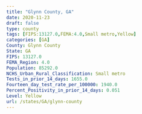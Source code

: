 ```yaml
---
title: "Glynn County, GA"
date: 2020-11-23
draft: false
type: county
tags: [FIPS:13127.0,FEMA:4.0,Small metro,Yellow]
categories: [GA]
County: Glynn County
State: GA
FIPS: 13127.0
FEMA_Region: 4.0
Population: 85292.0
NCHS_Urban_Rural_Classification: Small metro
Tests_in_prior_14_days: 1655.0
Fourteen_day_test_rate_per_100000: 1940.0
Percent_Positivity_in_prior_14_days: 0.051
Level: Yellow
url: /states/GA/glynn-county
---
```



